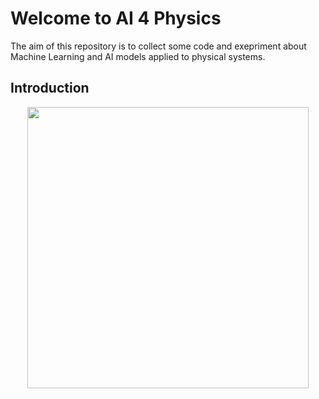 # Welcome to AI 4 Physics

The aim of this repository is to collect some code and exepriment about Machine Learning and AI models applied to physical systems.

## Introduction

<p align="center">
  <img width="450" src="https://www.smbc-comics.com/comics/20130605.png">
</p>
